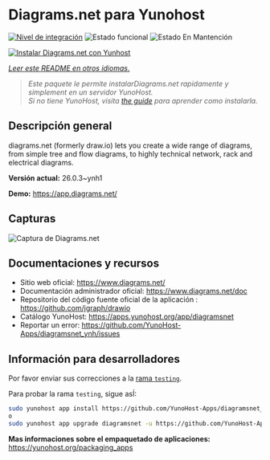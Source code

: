 <!--
Este archivo README esta generado automaticamente<https://github.com/YunoHost/apps/tree/master/tools/readme_generator>
No se debe editar a mano.
-->

# Diagrams.net para Yunohost

[![Nivel de integración](https://apps.yunohost.org/badge/integration/diagramsnet)](https://ci-apps.yunohost.org/ci/apps/diagramsnet/)
![Estado funcional](https://apps.yunohost.org/badge/state/diagramsnet)
![Estado En Mantención](https://apps.yunohost.org/badge/maintained/diagramsnet)

[![Instalar Diagrams.net con Yunhost](https://install-app.yunohost.org/install-with-yunohost.svg)](https://install-app.yunohost.org/?app=diagramsnet)

*[Leer este README en otros idiomas.](./ALL_README.md)*

> *Este paquete le permite instalarDiagrams.net rapidamente y simplement en un servidor YunoHost.*  
> *Si no tiene YunoHost, visita [the guide](https://yunohost.org/install) para aprender como instalarla.*

## Descripción general

diagrams.net (formerly draw.io) lets you create a wide range of diagrams, from simple tree and flow diagrams, to highly technical network, rack and electrical diagrams.


**Versión actual:** 26.0.3~ynh1

**Demo:** <https://app.diagrams.net/>

## Capturas

![Captura de Diagrams.net](./doc/screenshots/screenshot.png)

## Documentaciones y recursos

- Sitio web oficial: <https://www.diagrams.net/>
- Documentación administrador oficial: <https://www.diagrams.net/doc>
- Repositorio del código fuente oficial de la aplicación : <https://github.com/jgraph/drawio>
- Catálogo YunoHost: <https://apps.yunohost.org/app/diagramsnet>
- Reportar un error: <https://github.com/YunoHost-Apps/diagramsnet_ynh/issues>

## Información para desarrolladores

Por favor enviar sus correcciones a la [rama `testing`](https://github.com/YunoHost-Apps/diagramsnet_ynh/tree/testing).

Para probar la rama `testing`, sigue asÍ:

```bash
sudo yunohost app install https://github.com/YunoHost-Apps/diagramsnet_ynh/tree/testing --debug
o
sudo yunohost app upgrade diagramsnet -u https://github.com/YunoHost-Apps/diagramsnet_ynh/tree/testing --debug
```

**Mas informaciones sobre el empaquetado de aplicaciones:** <https://yunohost.org/packaging_apps>
